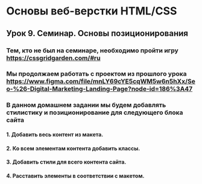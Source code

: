 # Основы веб-верстки HTML/CSS

## Урок 9. Семинар. Основы позиционирования

### Тем, кто не был на семинаре, необходимо пройти игру https://cssgridgarden.com/#ru

### Мы продолжаем работать с проектом из прошлого урока https://www.figma.com/file/mnLY69cYE5cqWM5w6n5hXx/Seo-%26-Digital-Marketing-Landing-Page?node-id=186%3A47

### В данном домашнем задании мы будем добавлять стилистику и позиционирование для следующего блока сайта


#### 1. Добавить весь контент из макета.

#### 2. Ко всем элементам контента добавить классы.

#### 3. Добавить стили для всего контента сайта.

#### 4. Расставить элементы в соответствии с макетом.

